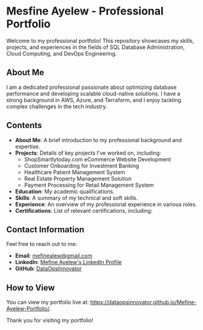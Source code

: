 # Mesfine Ayelew - Professional Portfolio

Welcome to my professional portfolio! This repository showcases my skills, projects, and experiences in the fields of SQL Database Administration, Cloud Computing, and DevOps Engineering.

## About Me
I am a dedicated professional passionate about optimizing database performance and developing scalable cloud-native solutions. I have a strong background in AWS, Azure, and Terraform, and I enjoy tackling complex challenges in the tech industry.

## Contents
- **About Me**: A brief introduction to my professional background and expertise.
- **Projects**: Details of key projects I've worked on, including:
  - ShopSmartlytoday.com eCommerce Website Development
  - Customer Onboarding for Investment Banking
  - Healthcare Patient Management System
  - Real Estate Property Management Solution
  - Payment Processing for Retail Management System
- **Education**: My academic qualifications.
- **Skills**: A summary of my technical and soft skills.
- **Experience**: An overview of my professional experience in various roles.
- **Certifications**: List of relevant certifications, including:

## Contact Information
Feel free to reach out to me:
- **Email**: mefinealew@gmail.com
- **LinkedIn**: [Mefine Ayelew's LinkedIn Profile](https://www.linkedin.com/in/mefine-ayelew)
- **GitHub**: [DataOpsInnovator](https://github.com/DataOpsInnovator)

## How to View
You can view my portfolio live at: https://dataopsinnovator.github.io/Mefine-Ayelew-Portfolio/.

Thank you for visiting my portfolio!
